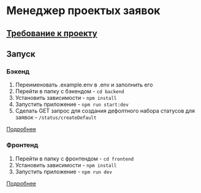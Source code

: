 # Менеджер проектых заявок

## [Требование к проекту](https://github.com/areal-team/tz/tree/master/requests)

## Запуск

### Бэкенд

1. Переименовать .example.env в .env и заполнить его
2. Перейти в папку с бэкендом - `cd backend`
3. Установить зависимости - `npm install`
4. Запустить приложение - `npm run start:dev`
5. Сделать GET запрос для создания дефолтного набора статусов для заявок - `/status/createDefault`

[Подробнее](https://github.com/JelbyDev/project_requests/tree/main/backend)

### Фронтенд

1. Перейти в папку с фронтендом - `cd frontend`
2. Установить зависимости - `npm install`
3. Запустить приложение - `npm run dev`

[Подробнее](https://github.com/JelbyDev/project_requests/tree/main/frontend)
